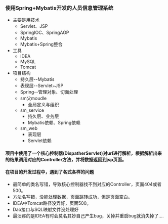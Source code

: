 ### 使用Spring+Mybatis开发的人员信息管理系统

* 主要是用技术
  * Servlet、JSP
  * SpringIOC、SpringAOP
  * Mybatis
  * Mybatis+Spring整合
* 工具
  * IDEA
  * MySQL
  * Tomcat
* 项目结构
  * 持久层--Mybatis
  * 表现层--Servlet+JSP
  * Spring--管理对象、切面处理
  * sm父moudle
    * 全局定义与组织
  * sm_service
    * 持久层、业务层
    * Mybatis依赖、Spring依赖
  * sm_web
    * 表现层
    * Servlet依赖

#### 项目中使用了一个核心控制器(DispatherServlet)对url进行解析，根据解析出来的结果调用对应的Controller方法，并将数据返回到jsp页面。
#### 在项目的开发过程中，遇到了各式各样的问题
* 最简单的类名写错，导致核心控制器找不到对应的Controller，页面404或者500。
* 方法名写错，没能处理数据，页面跳转成功，但是页面空白。
* IDEA中Tomcat路径没弄好，页面500。
* Dao接口与SQL映射文件没处理好
* 最淡疼的是IDEA有时会莫名其妙自己产生bug，关掉并重启bug就消失掉了....
